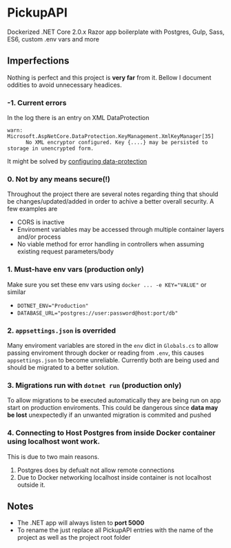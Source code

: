 # PickupAPI

Dockerized .NET Core 2.0.x Razor app boilerplate with Postgres, Gulp, Sass, ES6, custom .env vars and more

## Imperfections

Nothing is perfect and this project is **very far** from it. Bellow I document oddities to avoid unnecessary headices.

### -1. Current errors

In the log there is an entry on XML DataProtection

```
warn: Microsoft.AspNetCore.DataProtection.KeyManagement.XmlKeyManager[35]
      No XML encryptor configured. Key {....} may be persisted to storage in unencrypted form.
```

It might be solved by [configuring data-protection](https://docs.microsoft.com/sv-se/aspnet/core/security/data-protection/configuration/overview?tabs=aspnetcore2x)

### 0. Not by any means secure(!)
Throughout the project there are several notes regarding thing that should be changes/updated/added in order to achive a better overall security. A few examples are

* CORS is inactive
* Enviroment variables may be accessed through multiple container layers and/or process
* No viable method for error handling in controllers when assuming existing request parameters/body

### 1. Must-have env vars (production only)
Make sure you set these env vars using `docker ... -e KEY="VALUE"` or similar

* `DOTNET_ENV="Production"`
* `DATABASE_URL="postgres://user:password@host:port/db"`

### 2. `appsettings.json` is overrided

Many enviroment variables are stored in the `env` dict in `Globals.cs` to allow passing enviroment through docker or reading from `.env`, this causes `appsettings.json` to become unreliable. Currently both are being used and should be migrated to a better solution.

### 3. Migrations run with `dotnet run` (production only)
To allow migrations to be executed automatically they are being run on app start on production enviroments. This could be dangerous since **data may be lost** unexpectedly if an unwanted migration is commited and pushed

### 4. Connecting to Host Postgres from inside Docker container using localhost wont work.
This is due to two main reasons.

1. Postgres does by defualt not allow remote connections
2. Due to Docker networking localhost inside container is not localhost outside it.

## Notes

* The .NET app will always listen to **port 5000**
* To rename the just replace all PickupAPI entries with the name of the project as well as the project root folder
